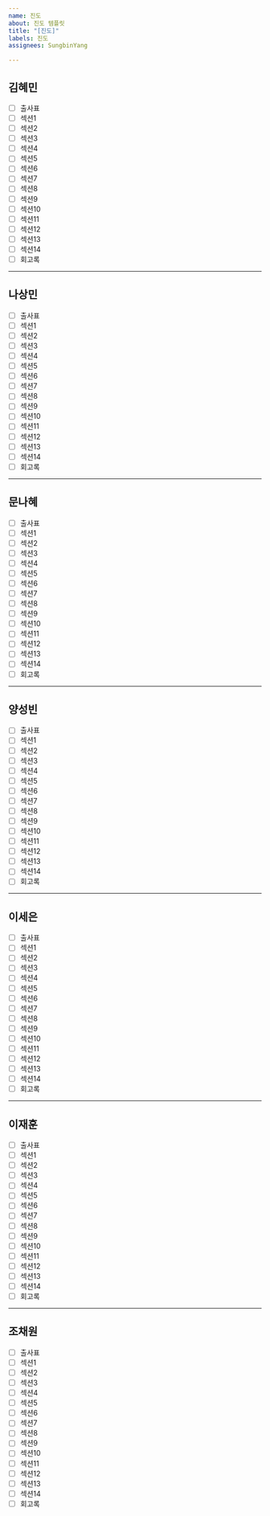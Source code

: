```yaml
---
name: 진도
about: 진도 템플릿
title: "[진도]"
labels: 진도
assignees: SungbinYang

---
```


## 김혜민

- [ ] 출사표
- [ ] 섹션1
- [ ] 섹션2
- [ ] 섹션3
- [ ] 섹션4
- [ ] 섹션5
- [ ] 섹션6
- [ ] 섹션7
- [ ] 섹션8
- [ ] 섹션9
- [ ] 섹션10
- [ ] 섹션11
- [ ] 섹션12
- [ ] 섹션13
- [ ] 섹션14
- [ ] 회고록

---

## 나상민

- [ ] 출사표
- [ ] 섹션1
- [ ] 섹션2
- [ ] 섹션3
- [ ] 섹션4
- [ ] 섹션5
- [ ] 섹션6
- [ ] 섹션7
- [ ] 섹션8
- [ ] 섹션9
- [ ] 섹션10
- [ ] 섹션11
- [ ] 섹션12
- [ ] 섹션13
- [ ] 섹션14
- [ ] 회고록

---

## 문나혜

- [ ] 출사표
- [ ] 섹션1
- [ ] 섹션2
- [ ] 섹션3
- [ ] 섹션4
- [ ] 섹션5
- [ ] 섹션6
- [ ] 섹션7
- [ ] 섹션8
- [ ] 섹션9
- [ ] 섹션10
- [ ] 섹션11
- [ ] 섹션12
- [ ] 섹션13
- [ ] 섹션14
- [ ] 회고록

---

## 양성빈

- [ ] 출사표
- [ ] 섹션1
- [ ] 섹션2
- [ ] 섹션3
- [ ] 섹션4
- [ ] 섹션5
- [ ] 섹션6
- [ ] 섹션7
- [ ] 섹션8
- [ ] 섹션9
- [ ] 섹션10
- [ ] 섹션11
- [ ] 섹션12
- [ ] 섹션13
- [ ] 섹션14
- [ ] 회고록

---

## 이세은

- [ ] 출사표
- [ ] 섹션1
- [ ] 섹션2
- [ ] 섹션3
- [ ] 섹션4
- [ ] 섹션5
- [ ] 섹션6
- [ ] 섹션7
- [ ] 섹션8
- [ ] 섹션9
- [ ] 섹션10
- [ ] 섹션11
- [ ] 섹션12
- [ ] 섹션13
- [ ] 섹션14
- [ ] 회고록

---

## 이재훈

- [ ] 출사표
- [ ] 섹션1
- [ ] 섹션2
- [ ] 섹션3
- [ ] 섹션4
- [ ] 섹션5
- [ ] 섹션6
- [ ] 섹션7
- [ ] 섹션8
- [ ] 섹션9
- [ ] 섹션10
- [ ] 섹션11
- [ ] 섹션12
- [ ] 섹션13
- [ ] 섹션14
- [ ] 회고록

---

## 조채원

- [ ] 출사표
- [ ] 섹션1
- [ ] 섹션2
- [ ] 섹션3
- [ ] 섹션4
- [ ] 섹션5
- [ ] 섹션6
- [ ] 섹션7
- [ ] 섹션8
- [ ] 섹션9
- [ ] 섹션10
- [ ] 섹션11
- [ ] 섹션12
- [ ] 섹션13
- [ ] 섹션14
- [ ] 회고록

